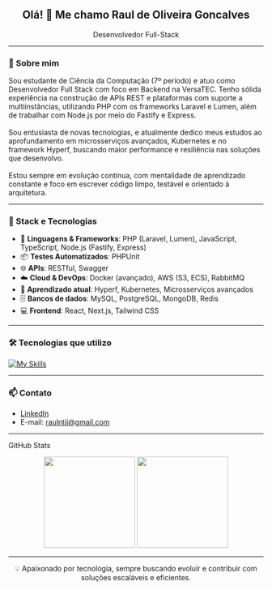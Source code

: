 <h2 align="center">Olá! 👋 Me chamo Raul de Oliveira Goncalves</h2>

<p align="center">Desenvolvedor Full-Stack</p>

---

### 💼 Sobre mim

<p>
Sou estudante de Ciência da Computação (7º período) e atuo como Desenvolvedor Full Stack com foco em Backend na VersaTEC. Tenho sólida experiência na construção de APIs REST e plataformas com suporte a multiinstâncias, utilizando PHP com os frameworks Laravel e Lumen, além de trabalhar com Node.js por meio do Fastify e Express.
<br /><br />
Sou entusiasta de novas tecnologias, e atualmente dedico meus estudos ao aprofundamento em microsserviços avançados, Kubernetes e no framework Hyperf, buscando maior performance e resiliência nas soluções que desenvolvo.
<br /><br />
Estou sempre em evolução contínua, com mentalidade de aprendizado constante e foco em escrever código limpo, testável e orientado à arquitetura.
</p>

---

### 🚀 Stack e Tecnologias

- 🔧 **Linguagens & Frameworks**: PHP (Laravel, Lumen), JavaScript, TypeScript, Node.js (Fastify, Express)
- 📦 **Testes Automatizados**: PHPUnit
- 🌐 **APIs**: RESTful, Swagger
- ☁️ **Cloud & DevOps**: Docker (avançado), AWS (S3, ECS), RabbitMQ
- 🧠 **Aprendizado atual**: Hyperf, Kubernetes, Microsserviços avançados
- 🗄️ **Bancos de dados**: MySQL, PostgreSQL, MongoDB, Redis
- 💻 **Frontend**: React, Next.js, Tailwind CSS

---

### 🛠️ Tecnologias que utilizo

[![My Skills](https://skillicons.dev/icons?i=php,laravel,js,ts,nodejs,react,nextjs,tailwind,docker,rabbitmq,aws,mysql,postgres,mongodb,redis,linux)](https://skillicons.dev)

---

### 📫 Contato

- [LinkedIn](https://www.linkedin.com/in/raulntjj/)
- E-mail: raulntjj@gmail.com

---

 GitHub Stats
<p align="center"> <img height="180em" src="https://github-readme-stats.vercel.app/api?username=raulntjj&show_icons=true&theme=dracula&include_all_commits=true&count_private=true"/> <img height="180em" src="https://github-readme-stats.vercel.app/api/top-langs/?username=raulntjj&layout=compact&langs_count=7&theme=dracula"/> </p>

---

<p align="center">💡 Apaixonado por tecnologia, sempre buscando evoluir e contribuir com soluções escaláveis e eficientes.</p>
